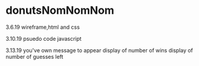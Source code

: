 # donutsNomNomNom

3.6.19 wireframe,html and css

3.10.19 psuedo code javascript

3.13.19 you've own message to appear
display of number of wins
display of number of guesses left


